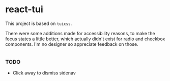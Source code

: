 # react-tui

This project is based on `tuicss`.

There were some additions made for accessibility reasons, to make the focus states a little better, which actually didn't exist for radio and checkbox components. I'm no designer so appreciate feedback on those.


```html


```

### TODO
- Click away to dismiss sidenav